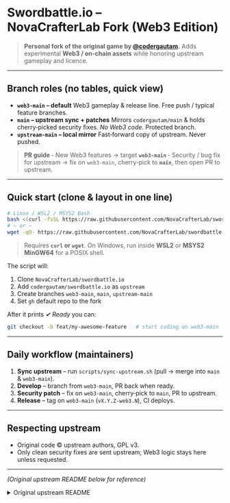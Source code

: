 # Swordbattle.io – NovaCrafterLab Fork (Web3 Edition)

> **Personal fork of the original game by [@codergautam](https://github.com/codergautam/swordbattle.io).** Adds experimental **Web3 / on‑chain assets** while honoring upstream gameplay and licence.

---

## Branch roles (no tables, quick view)

* **`web3-main` – default**
  Web3 gameplay & release line. Free push / typical feature branches.
* **`main` – upstream sync + patches**
  Mirrors `codergautam/main` & holds cherry‑picked security fixes. *No Web3 code.* Protected branch.
* **`upstream-main` – local mirror**
  Fast‑forward copy of upstream. Never pushed.

> **PR guide**
> ‑ New Web3 features → target **`web3-main`**
> ‑ Security / bug fix for upstream → fix on `web3-main`, cherry‑pick to **`main`**, then open PR to upstream.

---

## Quick start (clone & layout in one line)

```bash
# Linux / WSL2 / MSYS2 Bash
bash <(curl -fsSL https://raw.githubusercontent.com/NovaCrafterLab/swordbattle.io/web3-main/scripts/init-web3.sh)
# – or –
wget -qO- https://raw.githubusercontent.com/NovaCrafterLab/swordbattle.io/web3-main/scripts/init-web3.sh | bash
```

> Requires **`curl` or `wget`**.
> On Windows, run inside **WSL2** or **MSYS2 MinGW64** for a POSIX shell.

The script will:

1. Clone `NovaCrafterLab/swordbattle.io`
2. Add `codergautam/swordbattle.io` as `upstream`
3. Create branches `web3-main`, `main`, `upstream-main`
4. Set `gh` default repo to the fork

After it prints *✔ Ready* you can:

```bash
git checkout -b feat/my-awesome-feature   # start coding on web3-main
```

---

## Daily workflow (maintainers)

1. **Sync upstream** – run `scripts/sync-upstream.sh` (pull → merge into `main` & `web3-main`).
2. **Develop** – branch from `web3-main`, PR back when ready.
3. **Security patch** – fix on `web3-main`, cherry‑pick to `main`, PR to upstream.
4. **Release** – tag on `web3-main` (`vX.Y.Z-web3.N`), CI deploys.

---

## Respecting upstream

* Original code © upstream authors, GPL v3.
* Only clean security fixes are sent upstream; Web3 logic stays here unless requested.

---

*(Original upstream README below for reference)*


<details>
<summary>Original upstream README</summary>

# Welcome!

Swordbattle.io is a multiplayer game where players fight each other with different 2D swords, and try to gain coins. The more coins you have, the bigger and powerful you get! Try to become the biggest of them all.

## Special Thanks

* Guru for helping make it less laggy
* Mistik for networking base
* Cool guy 53 (aka yocto) for maintaining the game late 2024
* All the artists for bringing sb to life

> Note: you are looking at the V2 version of the code. For the old V1 version, go to the [v1 repo](https://github.com/codergautam/swordbattle.io-legacy)

Play now at [swordbattle.io](http://swordbattle.io) and see the [leaderboard](https://www.swordbattle.io/leaderboard).

## Community

* [Discord](https://discord.com/invite/BDG8AfkysZ)

## Run Locally

### Windows Video Tutorial (thanks to @Number1)

[https://www.youtube.com/watch?v=cCBdGGHIX-0\&t=2s](https://www.youtube.com/watch?v=cCBdGGHIX-0&t=2s)

A more detailed guide will be released soon but for now, follow these instructions:

1. Install NodeJS v18 and Yarn (with npm `npm install -g yarn`)
2. Clone this repo
3. Open two Terminals/CMD in the directory with extracted source
4. Run this command on one window to start the server: `cd server && yarn install && yarn start`
5. Run this command on the second terminal to start the client: `cd client && yarn install && yarn start`
6. Go to `localhost:8000` (server hosted at `localhost:3000`)

If you face any issues, you can get help on the [Swordbattle.io Discord Server](https://discord.com/invite/BDG8AfkysZ)!

## License

You can use this code as a base for your IO games, but please change it to a considerable amount to make it a different game. Under libraries and code you used, please add a link to this GitHub repository. Furthermore, under the GPL License, your game **MUST** also be open source. You cannot just take this free code and make it proprietary.

Thanks.

[![DigitalOcean Referral Badge](https://web-platforms.sfo2.cdn.digitaloceanspaces.com/WWW/Badge%201.svg)](https://www.digitalocean.com/?refcode=78c9223db701&utm_campaign=Referral_Invite&utm_medium=Referral_Program&utm_source=badge)

</details>
